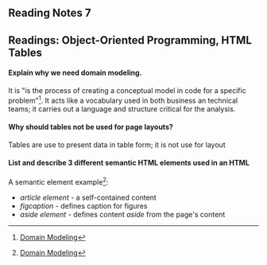 ## Reading Notes 7
## Readings: Object-Oriented Programming, HTML Tables

#### Explain why we need domain modeling.

It is "is the process of creating a conceptual model in code for a specific problem"[^1].
It acts like a vocabulary used in both business an technical teams; it carries out a language and structure critical for the analysis.


#### Why should tables not be used for page layouts?

Tables are use to present data in table form; it is not use for layout

#### List and describe 3 different semantic HTML elements used in an HTML

A semantic element example[^1]:
- *article element* - a self-contained content
- *figcaption* - defines caption for figures
- *aside element* - defines content *aside* from the page's content


[^1]: [Domain Modeling](https://github.com/codefellows/domain_modeling#domain-modeling)



